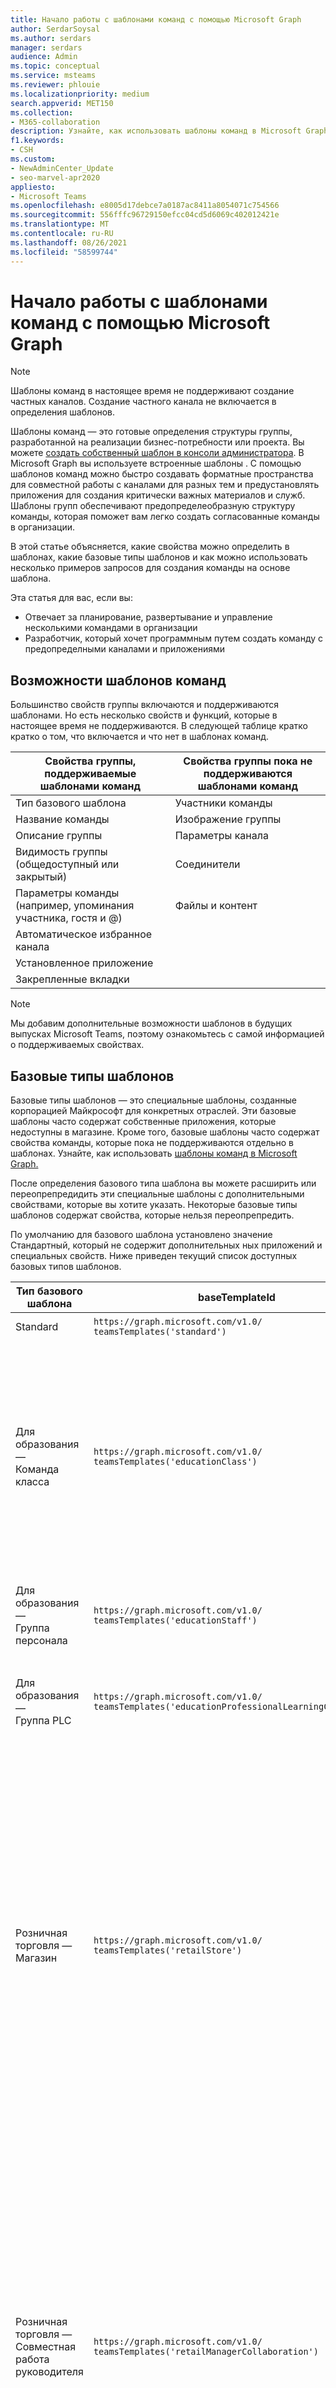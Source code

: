 ```yaml
---
title: Начало работы с шаблонами команд с помощью Microsoft Graph
author: SerdarSoysal
ms.author: serdars
manager: serdars
audience: Admin
ms.topic: conceptual
ms.service: msteams
ms.reviewer: phlouie
ms.localizationpriority: medium
search.appverid: MET150
ms.collection:
- M365-collaboration
description: Узнайте, как использовать шаблоны команд в Microsoft Graph для создания пространства для совместной работы с каналами для различных тем и предустановки приложений для предоставления контента и услуг.
f1.keywords:
- CSH
ms.custom:
- NewAdminCenter_Update
- seo-marvel-apr2020
appliesto:
- Microsoft Teams
ms.openlocfilehash: e8005d17debce7a0187ac8411a8054071c754566
ms.sourcegitcommit: 556fffc96729150efcc04cd5d6069c402012421e
ms.translationtype: MT
ms.contentlocale: ru-RU
ms.lasthandoff: 08/26/2021
ms.locfileid: "58599744"
---
```

# <a name="get-started-with-team-templates-using-microsoft-graph"></a>Начало работы с шаблонами команд с помощью Microsoft Graph

> [!NOTE]
> Шаблоны команд в настоящее время не поддерживают создание частных каналов. Создание частного канала не включается в определения шаблонов.

Шаблоны команд — это готовые определения структуры группы, разработанной на реализации бизнес-потребности или проекта. Вы можете [создать собственный шаблон в консоли администратора](get-started-with-teams-templates-in-the-admin-console.md). В Microsoft Graph вы используете встроенные шаблоны . С помощью шаблонов команд можно быстро создавать форматные пространства для совместной работы с каналами для разных тем и предустановлять приложения для создания критически важных материалов и служб. Шаблоны групп обеспечивают предопределеобразную структуру команды, которая поможет вам легко создать согласованные команды в организации.

В этой статье объясняется, какие свойства можно определить в шаблонах, какие базовые типы шаблонов и как можно использовать несколько примеров запросов для создания команды на основе шаблона.

Эта статья для вас, если вы:

- Отвечает за планирование, развертывание и управление несколькими командами в организации<br>
- Разработчик, который хочет программным путем создать команду с предопределными каналами и приложениями

## <a name="team-template-capabilities"></a>Возможности шаблонов команд

Большинство свойств группы включаются и поддерживаются шаблонами. Но есть несколько свойств и функций, которые в настоящее время не поддерживаются. В следующей таблице кратко кратко о том, что включается и что нет в шаблонах команд.

| **Свойства группы, поддерживаемые шаблонами команд** | **Свойства группы пока не поддерживаются шаблонами команд** |
| ------------------------------------------------ | -------------------------------------------------------- |
| Тип базового шаблона | Участники команды |
| Название команды | Изображение группы |
| Описание группы | Параметры канала |
| Видимость группы (общедоступный или закрытый) | Соединители |
| Параметры команды (например, упоминания участника, гостя и @) | Файлы и контент |
| Автоматическое избранное канала | |
| Установленное приложение | |
| Закрепленные вкладки | |

> [!NOTE]
> Мы добавим дополнительные возможности шаблонов в будущих выпусках Microsoft Teams, поэтому ознакомьтесь с самой информацией о поддерживаемых свойствах.

## <a name="what-are-base-template-types"></a>Базовые типы шаблонов

Базовые типы шаблонов — это специальные шаблоны, созданные корпорацией Майкрософт для конкретных отраслей. Эти базовые шаблоны часто содержат собственные приложения, которые недоступны в магазине. Кроме того, базовые шаблоны часто содержат свойства команды, которые пока не поддерживаются отдельно в шаблонах. Узнайте, как использовать [шаблоны команд в Microsoft Graph.](get-started-with-teams-templates.md)

После определения базового типа шаблона вы можете расширить или переопрепредидить эти специальные шаблоны с дополнительными свойствами, которые вы хотите указать. Некоторые базовые типы шаблонов содержат свойства, которые нельзя переопрепредить.

По умолчанию для базового шаблона установлено значение Стандартный, который не содержит дополнительных ных приложений и специальных свойств. Ниже приведен текущий список доступных базовых типов шаблонов.

| Тип базового шаблона | baseTemplateId | Свойства базового шаблона |
| ------------------ | -------------- | ----------------------------------------------------- |
| Standard | `https://graph.microsoft.com/v1.0/`<br>`teamsTemplates('standard')` | Нет дополнительных приложений и свойств |
| Для образования —<br>Команда класса | `https://graph.microsoft.com/v1.0/`<br>`teamsTemplates('educationClass')` | Приложения:<ul><li>OneNote Записная книжка для занятий (закреплена на **вкладке "Общие")** </li><li>Приложение "Задания" (закреплено на **вкладке "Общие")**</li></ul> Свойства группы:<ul><li>Видимость группы: **HiddenMembership** (не может быть переопределена)</li></ul> |
| Для образования —<br>Группа персонала | `https://graph.microsoft.com/v1.0/`<br>`teamsTemplates('educationStaff')` | Приложения:<ul><li>OneNote Совменая записная книжка (закреплена на **вкладке "Общие")**</li></ul> |
|Для образования —<br>Группа PLC |`https://graph.microsoft.com/v1.0/`<br>`teamsTemplates('educationProfessionalLearningCommunity')` | Приложения:<ul><li>OneNote Записная книжка PLC (закреплена на **вкладке "Общие")**</ul></li>|
| Розничная торговля —<br>Магазин | `https://graph.microsoft.com/v1.0/`<br>`teamsTemplates('retailStore')` | Каналы:<ul><li>Передача смены</li><li>Обучение</li></ul>Свойства команды<ul><li>Установлен параметр видимости команды "Общедоступная"</li></ul>Разрешения для участников<ul><li>Предотвращение создания, обновления и удаления каналов участниками</li><li>Предотвращение добавления и удаления приложений участниками</li><li>Запретить участникам создавать, обновлять и удалять соединители.</li></ul> |
| Розничная торговля —<br>Совместная работа руководителя | `https://graph.microsoft.com/v1.0/`<br>`teamsTemplates('retailManagerCollaboration')` | Каналы:<ul><li>Обучение</li><li>Операции</li></ul>Свойства группы:<ul><li>Установлен параметр видимости команды "Закрытая"</li></ul>Разрешения для членов:<ul><li>Предотвращение создания, обновления и удаления каналов участниками</li><li>Предотвращение добавления и удаления приложений участниками</li><li>Запретить участникам создавать, обновлять и удалять соединители.</li></ul>|
| Healthcare -<br>Прихода |`https://graph.microsoft.com/v1.0/`<br>`teamsTemplates('healthcareWard')` |Каналы: <ul><li>Объявления\*</li><li>Совещания\*</li><li>Обходы</li><li>Персонал\*</li><li>Обучение\*</li></ul>\*Автоматически добавленные в избранное каналы |
|Healthcare -<br>Больница | `https://graph.microsoft.com/v1.0/`<br>`teamsTemplates('healthcareHospital')` |Каналы:<ul><li>Объявления\*</li><li>Соответствие требованиям\*</li><li>Госпитализация</li><li>Кадры</li></li><li>Аптека</li></ul>\*Автоматически избранный канал|
|||


Используйте следующие шаблоны для создания команд как в клиенте Teams, так и в Microsoft Graph.


| Тип базового шаблона | baseTemplateId | Свойства базового шаблона |
| ------------------ | -------------- | ----------------------------------------------------- |
| Принятие Office 365 |`com.microsoft.teams.template.`<br>`AdoptOffice365`|  Каналы: <ul><li>Общие</li> <li>Объявления</li> <li>Угловой угол химок</li> <li>Формы команд</li></ul> Приложения: <ul><li>Вики</li>  <li>Календарь</li> |
| Управление проектом |`com.microsoft.teams.template.`<br>`ManageAProject`| Каналы: <ul><li>Общие</li> <li>Объявления</li> <li>Ресурсы</li> <li>Планирование</li></ul> Приложения:<ul><li>Вики</li><li>OneNote</li></ul> |
| Управление событием|`com.microsoft.teams.template.`<br>`ManageAnEvent` | Каналы: <ul><li>Общие</li> <li>Объявления</li> <li>Бюджет</li> <li>Содержимое</li><li>Логистика</li> <li>Планирование</li> <li> Маркетинг и PR</li></ul> Приложения:<ul><li>Вики</li><li>Сайт</li> <li>YouTube</li> <li>Планировщик</li> <li>OneNote</li></ul> |
|Сотрудники, работающие на доске|`com.microsoft.teams.template.`<br>`OnboardEmployees` | Каналы: <ul><li>Общие</li> <li>Объявления</li> <li>Чат сотрудника</li> <li>Обучение</li></ul>Приложения:<ul><li>Вики</li><li>Общин</li></ul>|
|Организовать службу поддержки| `com.microsoft.teams.template.`<br>`OrganizeHelpDesk`|Каналы:<ul><li>Общие</li><li>Объявления</li><li>Вопросы и ответы</li></ul>Приложения:<ul><li>Вики</li><li>OneNote</li></ul> |
| Совместная работа по уходу за пациентами| `healthcareWard `| Каналы:<ul><li>Общие</li><li>Объявления</li><li>Совещания</li><li>Обходы</li><li>Персонал</li><li>Обучение</li></ul> Приложения: <ul><li>Вики</li>|
| Работайте вместе над глобальными событиями и событиями |`com.microsoft.teams.template.`<br>`CollaborateOnAGlobalCrisisOrEvent`| Каналы: <ul><li>Общие<li>Объявления</li><li>Новости мира</li><li>Непрерывность бизнеса</li><li>Удаленная работа</li><li>Внутренние запятые</li><li>Внешние запятые</li><li>Жалобы клиентов</li><li>Слава</li><li>Обновление руководства</li></ul>Приложения: <ul><li>Благодарность</li><li>Вики</li><li>Сайт</li></ul>|
|Работайте совместно в филиале банка| `com.microsoft.teams.template.`<br>`CollaborateWithinABankBranch `|Каналы: <ul><li>Общие<li>Объявления</li><li>Совещания</li><li>Собрания клиентов</li><li>Коучинг</li><li>Разработка навыков</li><li>Обработка ссуды</li><li>Жалобы клиентов</li><li>Слава</li><li>Интересные материалы</li><li>Соответствие требованиям</li></ul>|
|Координировать реагирование на инциденты| `com.microsoft.teams.template.`<br>`CoordinateIncidentResponse`|Каналы: <ul><li>Общие<li>Объявления</li><li>Логистика</li><li>Планирование</li><li>Восстановления</li><li>Срочно</li></ul> Приложения: <ul><li>Вики</li><li>Excel</li><li>OneNote</li><li>SharePoint</li><li>Планировщик</li></ul>|
|Больница| `healthcareHospita`L |Каналы: <ul><li>Общие<li>Объявления</li><li>Соответствие требованиям</li><li>Госпитализация</li><li>Кадры</li><li>Аптека</li></ul> Приложения: <ul><li>Вики</li></ul>|
|Организация магазина| `retailStore` |Каналы: <ul><li>Общий<li>Передача смены</li><li>Обучение</li></ul> Приложения: <ul><li>Вики</li></ul>|
|Качество и безопасность |`com.microsoft.teams.`<br>`template.QualitySafety`|Каналы: <ul><li>Общие<li>Объявления</li><li>Строка 1</li><li>Строка 2</li><li>Строка 3</li><li>Безопасности</li><li>Обучение</li><li>Обслуживания</li><li>Интересные материалы</li></ul> Приложения: <ul><li>Вики</li></ul>|
|Розничная торговля — взаимодействие руководителей| `retailManagerCollaboration` |Каналы: <ul><li>Общий<li>Операции</li><li>Обучение</li></ul> Приложения: <ul><li>Вики</li></ul>|
||||

Дополнительные [сведения см. в](get-started-with-teams-templates-in-the-admin-console.md) группе Начало работы с шаблонами групп в Центре администрирования.

## <a name="related-topics"></a>Статьи по теме

- [Начало работы с шаблонами команд в консоли администрирования](get-started-with-teams-templates-in-the-admin-console.md)
- [Создание команды (в](/graph/api/team-post?view=graph-rest-beta) предварительной версии)
- [Новая команда](/powershell/module/teams/New-Team?view=teams-ps)
- [Обучение администратора для работы с Microsoft Teams](itadmin-readiness.md)
